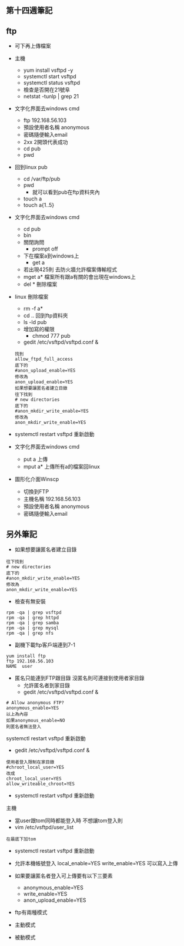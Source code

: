 ## 第十四週筆記
## ftp
* 可下再上傳檔案
* 主機
    * yum install vsftpd -y
    * systemctl start vsftpd
    * systemctl status vsftpd
    * 檢查是否開在21號阜
    * netstat -tunlp | grep 21
* 文字化界面去windows cmd
    * ftp 192.168.56.103
    * 預設使用者名稱 anonymous
    * 密碼隨便輸入email
    * 2xx 2開頭代表成功
    * cd pub
    * pwd

* 回到linux pub
    * cd /var/ftp/pub
    * pwd
        * 就可以看到pub在ftp資料夾內
    * touch a
    * touch a{1..5}

* 文字化界面去windows cmd
    * cd pub
    * bin
    * 關閉詢問
        * prompt off 
    * 下在檔案a到windows上 
        * get a 
    * 若出現425則 去防火牆允許檔案傳輸程式
    * mget a* 檔案所有跟a有關的會出現在windows上
    * del *  刪除檔案
* linux  刪除檔案
    * rm -f a*
    * cd ..  回到ftp資料夾
    * ls -ld pub
    * 增加寫的權限
        * chmod 777 pub
    * gedit /etc/vsftpd/vsftpd.conf  &
    ```
    找到
    allow_ftpd_full_access
    底下的
    #anon_upload_enable=YES
    修改為
    anon_upload_enable=YES
    如果想要讓匿名者建立目錄
    往下找到
    # new directories
    底下的
    #anon_mkdir_write_enable=YES
    修改為
    anon_mkdir_write_enable=YES
    ```
* systemctl restart vsftpd 重新啟動


* 文字化界面去windows cmd
    * put a 上傳
    * mput a* 上傳所有a的檔案回linux

* 圖形化介面Winscp
    * 切換到FTP 
    * 主機名稱 192.168.56.103
    * 預設使用者名稱 anonymous
    * 密碼隨便輸入email
## 另外筆記
* 如果想要讓匿名者建立目錄
```
往下找到
# new directories
底下的
#anon_mkdir_write_enable=YES
修改為
anon_mkdir_write_enable=YES
```

* 檢查有無安裝
```
rpm -qa | grep vsftpd
rpm -qa | grep httpd
rpm -qa | grep samba
rpm -qa | grep mysql
rpm -qa | grep nfs
```

* 副機下載ftp客戶端連到7-1
```
yum install ftp
ftp 192.168.56.103
NAME  user
```

* 匿名只能連到FTP跟目錄 沒匿名則可連接到使用者家目錄
    * 允許匿名者到家目錄
    * gedit /etc/vsftpd/vsftpd.conf  &
```
# Allow anonymous FTP?
anonymous_enable=YES
以上為內容
如果anonymous_enable=NO
則匿名者無法登入
```
systemctl restart vsftpd 重新啟動
* gedit /etc/vsftpd/vsftpd.conf  &
```
使用者登入限制在家目錄
#chroot_local_user=YES
改成
chroot_local_user=YES
allow_writeable_chroot=YES
```
* systemctl restart vsftpd 重新啟動

主機
* 當user跟tom同時都能登入時 不想讓tom登入則
* vim /etc/vsftpd/user_list
```
在最底下加tom
```
* systemctl restart vsftpd 重新啟動


 
* 允許本機帳號登入
local_enable=YES
write_enable=YES 可以寫入上傳
* 如果要讓匿名者登入可上傳要有以下三要素
    * anonymous_enable=YES
    * write_enable=YES
    * anon_upload_enable=YES
* ftp有兩種模式
* 主動模式 
* 被動模式
